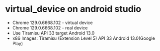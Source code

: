# virtual_device on android studio 
- Chrome 129.0.6668.102 - virtual device
- Chrome 129.0.6668.102 - real device
- Use Tiramisu API 33 target Android 13.0
- x86 Images: Tiramisu (Extension Level 5) API 33 Android 13.0(Google Play)

